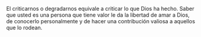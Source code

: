 El criticarnos o degradarnos equivale a criticar lo que Dios ha hecho. Saber que usted es una persona que tiene valor le da la libertad de amar a Dios, de conocerlo personalmente y de hacer una contribución valiosa a aquellos que lo rodean.